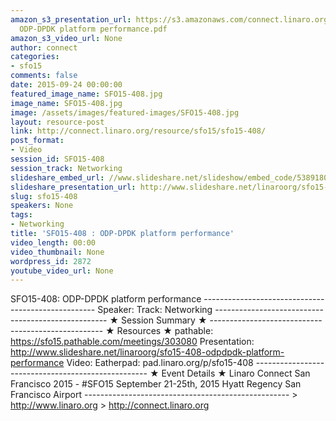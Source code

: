 ```yaml
---
amazon_s3_presentation_url: https://s3.amazonaws.com/connect.linaro.org/sfo15/Presentations/09-24-Thursday/SFO15-408-
  ODP-DPDK platform performance.pdf
amazon_s3_video_url: None
author: connect
categories:
- sfo15
comments: false
date: 2015-09-24 00:00:00
featured_image_name: SFO15-408.jpg
image_name: SFO15-408.jpg
image: /assets/images/featured-images/SFO15-408.jpg
layout: resource-post
link: http://connect.linaro.org/resource/sfo15/sfo15-408/
post_format:
- Video
session_id: SFO15-408
session_track: Networking
slideshare_embed_url: //www.slideshare.net/slideshow/embed_code/53891809
slideshare_presentation_url: http://www.slideshare.net/linaroorg/sfo15-408-odpdpdk-platform-performance
slug: sfo15-408
speakers: None
tags:
- Networking
title: 'SFO15-408 : ODP-DPDK platform performance'
video_length: 00:00
video_thumbnail: None
wordpress_id: 2872
youtube_video_url: None
---
```


SFO15-408: ODP-DPDK platform performance --------------------------------------------------- Speaker: Track: Networking --------------------------------------------------- ★ Session Summary ★ --------------------------------------------------- ★ Resources ★ pathable: https://sfo15.pathable.com/meetings/303080 Presentation: http://www.slideshare.net/linaroorg/sfo15-408-odpdpdk-platform-performance Video: Eatherpad: pad.linaro.org/p/sfo15-408 --------------------------------------------------- ★ Event Details ★ Linaro Connect San Francisco 2015 - #SFO15 September 21-25th, 2015 Hyatt Regency San Francisco Airport --------------------------------------------------- > http://www.linaro.org > http://connect.linaro.org
